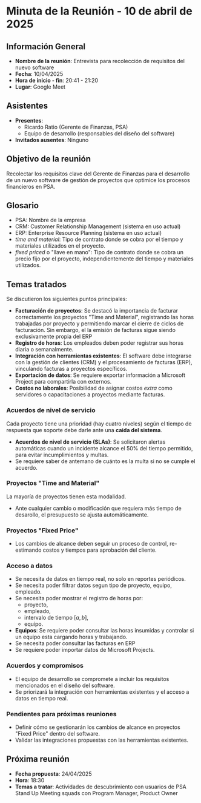 # Minuta de la Reunión - 10 de abril de 2025

## **Información General**

- **Nombre de la reunión**: Entrevista para recolección de requisitos del nuevo software
- **Fecha**: 10/04/2025
- **Hora de inicio - fin**: 20:41 - 21:20
- **Lugar**: Google Meet

## **Asistentes**

- **Presentes**:
  - Ricardo Ratio (Gerente de Finanzas, PSA)
  - Equipo de desarrollo (responsables del diseño del software)
- **Invitados ausentes**: Ninguno

## **Objetivo de la reunión**

Recolectar los requisitos clave del Gerente de Finanzas para el desarrollo de un nuevo software de gestión de proyectos que optimice los procesos financieros en PSA.

## **Glosario**
- PSA: Nombre de la empresa
- CRM: Customer Relationship Management (sistema en uso actual)
- ERP: Enterprise Resource Planning (sistema en uso actual)
- _time and material_: Tipo de contrato donde se cobra por el tiempo y materiales utilizados en el proyecto.
- _fixed priced_ o "llave en mano": Tipo de contrato donde se cobra un precio fijo por el proyecto, independientemente del tiempo y materiales utilizados.

## **Temas tratados**

Se discutieron los siguientes puntos principales:

- **Facturación de proyectos**: Se destacó la importancia de facturar correctamente los proyectos "Time and Material", registrando las horas trabajadas por proyecto y permitiendo marcar el cierre de ciclos de facturación. Sin embargo, el la emisión de facturas sigue siendo exclusivamente propia del ERP
- **Registro de horas**: Los empleados deben poder registrar sus horas diaria o semanalmente.
- **Integración con herramientas existentes**: El software debe integrarse con la gestión de clientes (CRM) y el procesamiento de facturas (ERP), vinculando facturas a proyectos específicos.
- **Exportación de datos**: Se requiere exportar información a Microsoft Project para compartirla con externos.
- **Costos no laborales**: Posibilidad de asignar costos *extra* como servidores o capacitaciones a proyectos mediante facturas.

### Acuerdos de nivel de servicio
Cada proyecto tiene una prioridad (hay cuatro niveles) según el tiempo de respuesta que soporte debe darle ante una **caida del sistema**.
- **Acuerdos de nivel de servicio (SLAs)**: Se solicitaron alertas automáticas cuando un incidente alcance el 50% del tiempo permitido, para evitar incumplimientos y multas.
- Se requiere saber de antemano de cuánto es la multa si no se cumple el acuerdo.

### Proyectos "Time and Material"
La mayoría de proyectos tienen esta modalidad. 
- Ante cualquier cambio o modificación que requiera más tiempo de desarollo, el presupuesto se ajusta automáticamente.

###  Proyectos "Fixed Price"

- Los cambios de alcance deben seguir un proceso de control, re-estimando costos y tiempos para aprobación del cliente.

### Acceso a datos
- Se necesita de datos en tiempo real, no solo en reportes periódicos.
- Se necesita poder filtrar datos segun tipo de proyecto, equipo, empleado.
- Se necesita poder mostrar el registro de horas por:
	- proyecto,
	- empleado,
	- intervalo de tiempo $[a,b]$,
	- equipo.
- **Equipos**: Se requiere poder consultar las horas insumidas y controlar si un equipo esta cargando horas y trabajando.
- Se necesita poder consultar las facturas en ERP
- Se requiere poder importar datos de Microsoft Projects.
### **Acuerdos y compromisos**

- El equipo de desarrollo se compromete a incluir los requisitos mencionados en el diseño del software.
- Se priorizará la integración con herramientas existentes y el acceso a datos en tiempo real.

### **Pendientes para próximas reuniones**

- Definir cómo se gestionarán los cambios de alcance en proyectos "Fixed Price" dentro del software.
- Validar las integraciones propuestas con las herramientas existentes.

## **Próxima reunión**

- **Fecha propuesta**: 24/04/2025
- **Hora**: 18:30
- **Temas a tratar**: Actividades de descubrimiento con usuarios de PSA Stand Up Meeting squads con Program Manager, Product Owner
